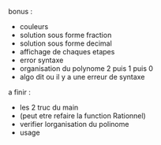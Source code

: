 bonus :

 - couleurs
 - solution sous forme fraction
 - solution sous forme decimal
 - affichage de chaques etapes
 - error syntaxe
 - organisation du polynome 2 puis 1 puis 0
 - algo dit ou il y a une erreur de syntaxe

a finir :

 - les 2 truc du main
 - (peut etre refaire la function Rationnel)
 - verifier lorganisation du polinome
 - usage